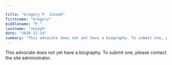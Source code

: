 ```yaml
---

title: "Gregory P. Joseph"
firstname: "Gregory"
middlename: "P."
lastname: "Joseph"
date: "2020-12-14"
summary: "This advocate does not yet have a biography. To submit one, please contact the site administrator."
---
```

This advocate does not yet have a biography. To submit one, please contact the site administrator.

